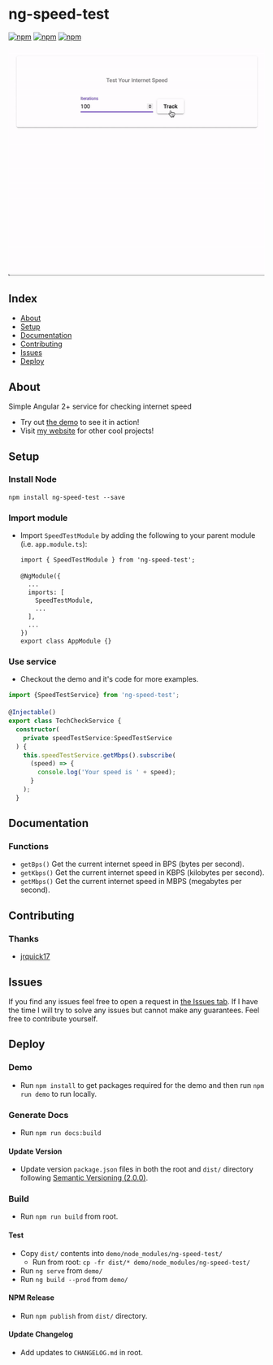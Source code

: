 # ng-speed-test #

[![npm](https://img.shields.io/npm/l/ng-speed-test.svg)](https://www.npmjs.com/package/ng-speed-test/)
[![npm](https://img.shields.io/npm/dt/ng-speed-test.svg)](https://www.npmjs.com/package/ng-speed-test)
[![npm](https://img.shields.io/npm/dm/ng-speed-test.svg)](https://www.npmjs.com/package/ng-speed-test)

![](example.gif)

## Index ##

* [About](#about)
* [Setup](#setup)
* [Documentation](#documentation)
* [Contributing](#contributing)
* [Issues](#issues)
* [Deploy](#deploy)

## About ## 

Simple Angular 2+ service for checking internet speed  

* Try out [the demo](https://ng-speed-test.jrquick.com) to see it in action!
* Visit [my website](https://jrquick.com) for other cool projects!

## Setup ##

### Install Node ###

```
npm install ng-speed-test --save
```

### Import module ###

* Import `SpeedTestModule` by adding the following to your parent module (i.e. `app.module.ts`):

    ```
    import { SpeedTestModule } from 'ng-speed-test';

    @NgModule({
      ...
      imports: [
        SpeedTestModule,
        ...
      ],
      ...
    })
    export class AppModule {}
    ```

### Use service ###

* Checkout the demo and it's code for more examples.

```typescript
import {SpeedTestService} from 'ng-speed-test';

@Injectable()
export class TechCheckService {
  constructor(
    private speedTestService:SpeedTestService
  ) {
    this.speedTestService.getMbps().subscribe(
      (speed) => {
        console.log('Your speed is ' + speed);
      }
    );
  }
```

## Documentation ##

### Functions ###

* `getBps()` Get the current internet speed in BPS (bytes per second).
* `getKbps()` Get the current internet speed in KBPS (kilobytes per second).
* `getMbps()` Get the current internet speed in MBPS (megabytes per second).

## Contributing ##

### Thanks ###

* [jrquick17](https://github.com/jrquick17)

## Issues ##

If you find any issues feel free to open a request in [the Issues tab](https://github.com/jrquick17/ng-speed-test/issues). If I have the time I will try to solve any issues but cannot make any guarantees. Feel free to contribute yourself.

## Deploy ##

### Demo ###
    
* Run `npm install` to get packages required for the demo and then run `npm run demo` to run locally.

### Generate Docs ###

* Run `npm run docs:build`

#### Update Version ###
    
* Update version `package.json` files in both the root and `dist/` directory following [Semantic Versioning (2.0.0)](https://semver.org/).

### Build ###

* Run `npm run build` from root.

#### Test ####

* Copy `dist/` contents into `demo/node_modules/ng-speed-test/`
    * Run from root:  `cp -fr dist/* demo/node_modules/ng-speed-test/`
* Run `ng serve` from `demo/`
* Run `ng build --prod` from `demo/`

#### NPM Release ####

* Run `npm publish` from `dist/` directory.

#### Update Changelog ####

* Add updates to `CHANGELOG.md` in root.
